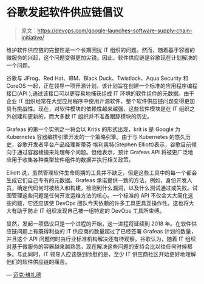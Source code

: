 # 谷歌发起软件供应链倡议

> 原文：<https://devops.com/google-launches-software-supply-chain-initiative/>

维护软件供应链的完整性是一个长期困扰 IT 组织的问题。然而，随着基于容器的微服务的兴起，这个问题变得更加尖锐。因此，软件供应链是谷歌现在计划解决的一个问题。

谷歌与 JFrog、Red Hat、IBM、Black Duck、Twistlock、Aqua Security 和 CoreOS 一起，正在领导一项开源计划，该计划旨在创建一个标准的应用程序编程接口(API ),通过该接口可以更容易地捕获组成 IT 环境的软件组件的元数据。由于企业 IT 组织经常在大型应用程序中使用开源软件，整个软件供应链问题变得更加具有挑战性。现在，对软件模块的依赖性越来越强，这些软件模块是在 IT 组织之外创建和更新的，而大多数 IT 组织并不准备跟踪模块的历史。

Grafeas 的第一个实例之一将会以 Kritis 的形式出现，krit is 是 Google 为 Kubernetes 容器编排引擎开发的一个策略引擎。由于与 Kubernetes 的悠久历史，谷歌开发者平台产品经理斯蒂芬·埃利奥特(Stephen Elliott)表示，谷歌目前倾向于通过容器棱镜来处理每个问题。但他表示，预计 Grafeas API 将被更广泛地应用于收集各种类型软件组件的数据并执行相关政策。

Elliott 说，虽然管理软件生命周期的工具并不缺乏，但是这些工具中的每一个都会生成它们自己专有的元数据。Grafeas 承诺提供一致的方法，例如，身份开发人员，确定代码何时被检入和构建，检测到什么漏洞，以及什么测试通过或失败。试图管理这些问题是任何开发运维方法的核心。一个标准的 API 不仅会大大简化这些问题，它还应该使 DevOps 团队今天依赖的许多工具更具互操作性。这也将大大有助于防止 IT 组织发现自己被一组特定的 DevOps 工具所束缚。

显然，发起一项倡议只是一个进程的开始，这一进程将延续到 2018 年。在软件供应链问题上有既得利益的 IT 供应商的数量超过了已经签署 Grafeas 计划的数量，并且这个 API 问题何时由行业标准机构解决还有待观察。谷歌认为，随着 IT 组织对基于微服务的容器越来越熟悉，现在解决这些问题的支持会比以往任何时候都多。与此同时，IT 领导人应该感到欣慰的是，至少 IT 供应商社区开始更好地理解他们的软件供应链的痛苦。

— [迈克·维扎德](https://devops.com/author/mike-vizard/)